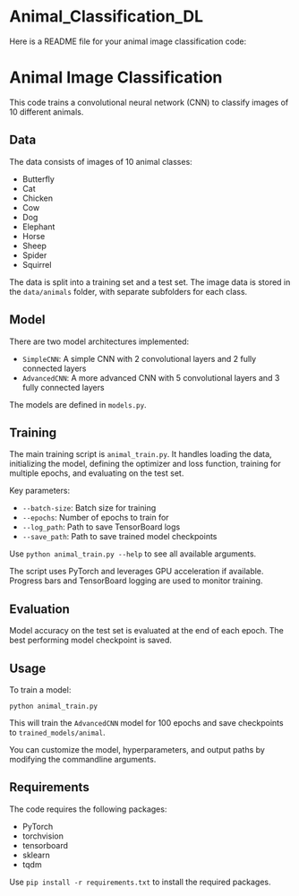 # Animal_Classification_DL
Here is a README file for your animal image classification code:

# Animal Image Classification

This code trains a convolutional neural network (CNN) to classify images of 10 different animals.

## Data

The data consists of images of 10 animal classes:

- Butterfly
- Cat
- Chicken  
- Cow
- Dog
- Elephant
- Horse
- Sheep
- Spider
- Squirrel

The data is split into a training set and a test set. The image data is stored in the `data/animals` folder, with separate subfolders for each class. 

## Model

There are two model architectures implemented:

- `SimpleCNN`: A simple CNN with 2 convolutional layers and 2 fully connected layers
- `AdvancedCNN`: A more advanced CNN with 5 convolutional layers and 3 fully connected layers

The models are defined in `models.py`. 

## Training

The main training script is `animal_train.py`. It handles loading the data, initializing the model, defining the optimizer and loss function, training for multiple epochs, and evaluating on the test set.

Key parameters:

- `--batch-size`: Batch size for training
- `--epochs`: Number of epochs to train for
- `--log_path`: Path to save TensorBoard logs
- `--save_path`: Path to save trained model checkpoints

Use `python animal_train.py --help` to see all available arguments.

The script uses PyTorch and leverages GPU acceleration if available. Progress bars and TensorBoard logging are used to monitor training.

## Evaluation

Model accuracy on the test set is evaluated at the end of each epoch. The best performing model checkpoint is saved.

## Usage

To train a model:

```
python animal_train.py
```

This will train the `AdvancedCNN` model for 100 epochs and save checkpoints to `trained_models/animal`.

You can customize the model, hyperparameters, and output paths by modifying the commandline arguments.

## Requirements

The code requires the following packages:

- PyTorch 
- torchvision
- tensorboard
- sklearn
- tqdm

Use `pip install -r requirements.txt` to install the required packages.
 
